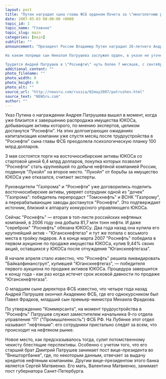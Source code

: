 ```yaml
---
layout: post
title: "Путин наградил сына главы ФСБ орденом Почета за \"многолетнюю работу\""
date: 2007-05-03 00:00:00 +0000
topic_id: 1
topic_name: "Главное"
topic_slug: main
categories: [main]
subtitle: ""
announcement: "Президент России Владимир Путин наградил 26-летнего Андрея Патрушева, сына директора ФСБ, \"Орденом Почета\" за, как сообщается в указе, \"достигнутые трудовые успехи и многолетнюю добросовестную работу\".

На каком поприще сын Николая Патрушева заслужил орден, в указе не уточняется, указывается лишь его место работы - советник председателя совета директоров ОАО \"Роснефть\", кресло которого занимает Игорь Сечин, по совместительству замглавы президентской администрации.

Трудится Андрей Патрушев в \"Роснефти\" чуть более 7 месяцев, с сентября 2006 года, когда его назначили сразу на пост советника главы \"Роснефти\". До этого он, по сообщениям СМИ, три с небольшим года проработал заместителем начальника 9-го (\"Нефтяного\") отдела управления \"П\" (\"Промышленность\") ФСБ. На этом трудовой стаж Андрея Патрушева, исключая учебу в Академии ФСБ, исчерпывается."
additional_content: ""
photo_filename: ""
photo_width: 0
photo_height: 0
photo_alt: ""
source_url: "http://newsru.com/russia/02may2007/patrushev.html"
source_text: "NEWSru.com"
author: ""
---
```

Указ Путина о награждении Андрея Патрушева вышел в момент, когда уже близится к завершению распродажа имущества ЮКОСа, добывающие активы которого, по мнению экспертов, целиком достанутся "Роснефти". На этих долгоиграющих ожиданиях капитализация компании уже спустя месяц после трудоустройства в "Роснефти" сына главы ФСБ преодолела психологическую планку 100 млрд долларов.

3 мая состоятся торги на восточносибирские активы ЮКОСа со стартовой ценой 6,4 млрд долларов, покупка которых позволит "Роснефти" стать крупнейшей по добыче нефтяной компанией России, подвинув "Лукойл" на второе место. "Лукойл" от борьбы за имущество ЮКОСа уже отказался, считают эксперты.

Руководители "Газпрома" и "Роснефти" уже договорились поделить восточносибирские активы, уверяет сотрудник одной из "дочек" "Газпрома": победитель перепродаст "Томскнефть" и ВСНК "Газпрому", а перерабатывающие заводы достанутся "Роснефти". Это подтверждает источник, близкий к аппарату конкурсного управляющего ЮКОСа.

Сейчас "Роснефть" &mdash; вторая в топ-листе российских нефтяных компаний, в 2006 году она добыла 81,7 млн тонн нефти. И даже "серебром" "Роснефть" обязана ЮКОСу. Два года назад она купила его крупнейший актив - "Юганскнефтегаз" и тут же попала с восьмого места в тройку лидеров. А в конце марта 2007 "Роснефть" победила в первом аукционе по продаже имущества ЮКОСа, купив 9,44% своих акций, оставшихся у ЮКОСа после отчуждения "Юганскнефтегаза".

В начале апреля стало известно, что "Роснефть" решила ликвидировать "Байкалфинансгруп", купившей "Юганскнефтегаз", &mdash; победителя первого аукциона по продаже активов ЮКОСа. Процедура завершится к концу года - как раз когда истечет срок исковой давности по продаже "Юганскнефтегаза".

О младшем сыне директора ФСБ известно, что четыре года назад Андрей Патрушев окончил Академию ФСБ, где его однокурсником был Павел Фрадков, младший сын премьер-министра Михаила Фрадкова.

По утверждению "Коммерсанта", на момент трудоустройства в "Роснефть" Патрушев служил заместителем начальника 9-го отдела управления "П" ("Промышленность") ФСБ РФ. На Лубянке этот отдел называют "нефтяным": его сотрудники пристально следят за всем, что происходит на нефтяном рынке.

Новое место, как предсказывалось тогда, сулит потомственному чекисту блестящие перспективы. Особенно с учетом того, что его старший брат Дмитрий Патрушев занимает пост вице-президента во "Внешторгбанке", где, по некоторым данным, отвечает за выдачу кредитов нефтяным компаниям. Другим вице-президентом этого банка является Сергей Матвиенко. Его мать, Валентина Матвиенко, занимает пост губернатора Санкт-Петербурга.
